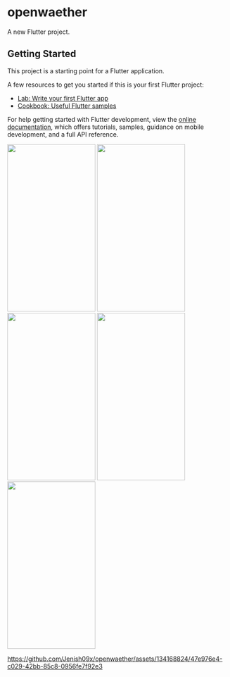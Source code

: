 # openwaether

A new Flutter project.

## Getting Started

This project is a starting point for a Flutter application.

A few resources to get you started if this is your first Flutter project:

- [Lab: Write your first Flutter app](https://docs.flutter.dev/get-started/codelab)
- [Cookbook: Useful Flutter samples](https://docs.flutter.dev/cookbook)

For help getting started with Flutter development, view the
[online documentation](https://docs.flutter.dev/), which offers tutorials,
samples, guidance on mobile development, and a full API reference.

<p>
  <img src="https://github.com/Jenish09x/openwaether/assets/134168824/379fd637-ba09-4efc-8907-a2fae1e2fd5e" height="380" width="200">
   <img src="https://github.com/Jenish09x/openwaether/assets/134168824/c8ec9b5d-2840-4659-b9ae-5e4223fd2947" height="380" width="200">
      <img src="https://github.com/Jenish09x/openwaether/assets/134168824/68efe841-8661-42fc-a404-63698c537625" height="380" width="200">
   <img src="https://github.com/Jenish09x/openwaether/assets/134168824/5cf96b93-3a4c-4b39-8a56-751c29029e29" height="380" width="200">
   <img src="https://github.com/Jenish09x/openwaether/assets/134168824/4a129e62-f5d6-441b-be93-6dd1c1a49d36" height="380" width="200">
</p> 




https://github.com/Jenish09x/openwaether/assets/134168824/47e976e4-c029-42bb-85c8-0956fe7f92e3
